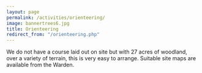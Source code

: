 ```yaml
---
layout: page
permalink: /activities/orienteering/
image: bannertrees6.jpg
title: Orienteering
redirect_from: "/orienteering.php"
---
```


We do not have a course laid out on site but with 27 acres of woodland, over a variety of terrain, this is very easy to arrange. Suitable site maps are available from the Warden.
